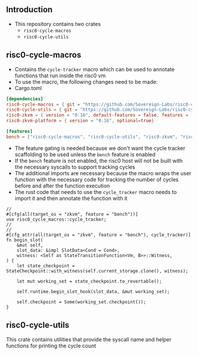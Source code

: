 ## Introduction
* This repository contains two crates 
  * `risc0-cycle-macros`
  * `risc0-cycle-utils`

## risc0-cycle-macros
* Contains the `cycle-tracker` macro which can be used to annotate functions that run inside the risc0 vm
* To use the macro, the following changes need to be made:
* Cargo.toml
```toml
[dependencies]
risc0-cycle-macros = { git = "https://github.com/Sovereign-Labs/risc0-cycle-macros.git", rev="362a5a7", optional = true }
risc0-cycle-utils = { git = "https://github.com/Sovereign-Labs/risc0-cycle-macros.git", rev="362a5a7", optional = true }
risc0-zkvm = { version = "0.16", default-features = false, features = ["std"], optional=true}
risc0-zkvm-platform = { version = "0.16", optional=true}

[features]
bench = ["risc0-cycle-macros", "risc0-cycle-utils", "risc0-zkvm", "risc0-zkvm-platform"]
```
* The feature gating is needed because we don't want the cycle tracker scaffolding to be used unless the `bench` feature is enabled
* If the `bench` feature is not enabled, the risc0 host will not be built with the necessary syscalls to support tracking cycles
* The additional imports are necessary because the macro wraps the user function with the necessary code for tracking the number of cycles before and after the function execution
* The rust code that needs to use the `cycle_tracker` macro needs to import it and then annotate the function with it
```rust,ignore
//
#[cfg(all(target_os = "zkvm", feature = "bench"))]
use risc0_cycle_macros::cycle_tracker;
// 
//
#[cfg_attr(all(target_os = "zkvm", feature = "bench"), cycle_tracker)]
fn begin_slot(
    &mut self,
    slot_data: &impl SlotData<Cond = Cond>,
    witness: <Self as StateTransitionFunction<Vm, B>>::Witness,
) {
    let state_checkpoint = StateCheckpoint::with_witness(self.current_storage.clone(), witness);

    let mut working_set = state_checkpoint.to_revertable();

    self.runtime.begin_slot_hook(slot_data, &mut working_set);

    self.checkpoint = Some(working_set.checkpoint());
}
```

## risc0-cycle-utils
This crate contains utilities that provide the syscall name and helper functions for printing the cycle count